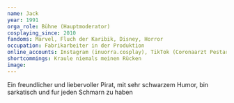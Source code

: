 ```yaml
---
name: Jack
year: 1991
orga_role: Bühne (Hauptmoderator)
cosplaying_since: 2010
fandoms: Marvel, Fluch der Karibik, Disney, Horror
occupation: Fabrikarbeiter in der Produktion
online_accounts: Instagram (inuorra.cosplay), TikTok (Coronaarzt Pestarzt), Facebook (Marco Hampel) 
shortcommings: Kraule niemals meinen Rücken  
image: 
---
```

Ein freundlicher und liebervoller Pirat, mit sehr schwarzem Humor, bin sarkatisch und fur jeden Schmarn zu haben
